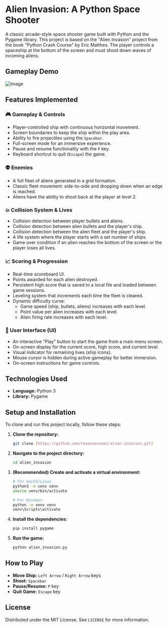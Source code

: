 # Alien Invasion: A Python Space Shooter

A classic arcade-style space shooter game built with Python and the Pygame 
library. This project is based on the "Alien Invasion" project from the 
book "Python Crash Course" by Eric Matthes. The player controls a spaceship 
at the bottom of the screen and must shoot down waves of incoming aliens.

## Gameplay Demo

![Image](https://github.com/user-attachments/assets/7e39b1f3-6894-472c-985f-f19101dca90a)

## Features Implemented

### 🎮 Gameplay & Controls
* Player-controlled ship with continuous horizontal movement.
* Screen boundaries to keep the ship within the play area.
* Ability to fire projectiles using the `Spacebar`.
* Full-screen mode for an immersive experience.
* Pause and resume functionality with the `P` key.
* Keyboard shortcut to quit (`Escape`) the game.

### 👽 Enemies
* A full fleet of aliens generated in a grid formation.
* Classic fleet movement: side-to-side and dropping down when an edge is reached.
* Aliens have the ability to shoot back at the player at level 2.

### 💥 Collision System & Lives
* Collision detection between player bullets and aliens.
* Collision detection between alien bullets and the player's ship.
* Collision detection between the alien fleet and the player's ship.
* A life system where the player starts with a set number of ships.
* Game over condition if an alien reaches the bottom of the screen or the player loses all lives.

### 📈 Scoring & Progression
* Real-time scoreboard UI.
* Points awarded for each alien destroyed.
* Persistent high score that is saved to a local file and loaded between game sessions.
* Leveling system that increments each time the fleet is cleared.
* Dynamic difficulty curve:
    * Game speed (ship, bullets, aliens) increases with each level.
    * Point value per alien increases with each level.
    * Alien firing rate increases with each level.

### 🎨 User Interface (UI)
* An interactive "Play" button to start the game from a main menu screen.
* On-screen display for the current score, high score, and current level.
* Visual indicator for remaining lives (ship icons).
* Mouse cursor is hidden during active gameplay for better immersion.
* On-screen instructions for game controls.

## Technologies Used
* **Language:** Python 3
* **Library:** Pygame

## Setup and Installation

To clone and run this project locally, follow these steps:

1.  **Clone the repository:**
    ```sh
    git clone [https://github.com/roxanavnunez/alien-invasion.git]
    ```
2.  **Navigate to the project directory:**
    ```sh
    cd alien_invasion
    ```
3.  **(Recommended) Create and activate a virtual environment:**
    ```sh
    # For macOS/Linux
    python3 -m venv venv
    source venv/bin/activate

    # For Windows
    python -m venv venv
    venv\Scripts\activate
    ```
4.  **Install the dependencies:**
    ```sh
    pip install pygame
    ```
5.  **Run the game:**
    ```sh
    python alien_invasion.py
    ```

## How to Play

* **Move Ship:** `Left Arrow` / `Right Arrow` keys
* **Shoot:** `Spacebar`
* **Pause/Resume:** `P` key
* **Quit Game:** `Escape` key

## License

Distributed under the MIT License. See `LICENSE` for more information.
